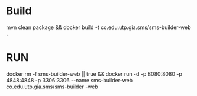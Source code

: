 # Build
mvn clean package && docker build -t co.edu.utp.gia.sms/sms-builder-web .
 

# RUN

docker rm -f sms-builder-web || true && docker run -d -p 8080:8080 -p 4848:4848 -p 3306:3306 --name sms-builder-web co.edu.utp.gia.sms/sms-builder -web 
